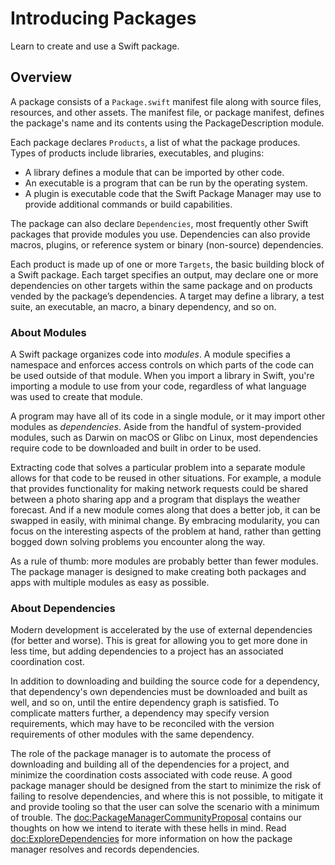 # Introducing Packages

Learn to create and use a Swift package.

## Overview

A package consists of a `Package.swift` manifest file along with source files, resources, and other assets. 
The manifest file, or package manifest, defines the package's name and its contents using the PackageDescription module.

Each package declares `Products`, a list of what the package produces.
Types of products include libraries, executables, and plugins:

- A library defines a module that can be imported by other code. 
- An executable is a program that can be run by the operating system.
- A plugin is executable code that the Swift Package Manager may use to provide additional commands or build capabilities.

The package can also declare `Dependencies`, most frequently other Swift packages that provide modules you use.
Dependencies can also provide macros, plugins, or reference system or binary (non-source) dependencies.

Each product is made up of one or more `Targets`, the basic building block of a Swift package.
Each target specifies an output, may declare one or more dependencies on other targets within the same package and on products vended by the package’s dependencies.
A target may define a library, a test suite, an executable, an macro, a binary dependency, and so on.

### About Modules

A Swift package organizes code into _modules_.
A module specifies a namespace and enforces access controls on which parts of the code can be used outside of that module.
When you import a library in Swift, you're importing a module to use from your code, regardless of what language was used to create that module.

A program may have all of its code in a single module, or it may import other modules as _dependencies_.
Aside from the handful of system-provided modules, such as Darwin on macOS or Glibc on Linux, most dependencies require code to be downloaded and built in order to be used.

Extracting code that solves a particular problem into a separate module allows for that code to be reused in other situations. 
For example, a module that provides functionality for making network requests could be shared between a photo sharing app and a program that displays the weather forecast. 
And if a new module comes along that does a better job, it can be swapped in easily, with minimal change. 
By embracing modularity, you can focus on the interesting aspects of the problem at hand, rather than getting bogged down solving problems you encounter along the way.

As a rule of thumb: more modules are probably better than fewer modules. 
The package manager is designed to make creating both packages and apps with multiple modules as easy as possible.

### About Dependencies

Modern development is accelerated by the use of external dependencies (for better and worse). 
This is great for allowing you to get more done in less time, but adding dependencies to a project has an associated coordination cost.

In addition to downloading and building the source code for a dependency, that dependency's own dependencies must be downloaded and built as well, and so on, until the entire dependency graph is satisfied. 
To complicate matters further, a dependency may specify version requirements, which may have to be reconciled with the version requirements of other modules with the same dependency.

The role of the package manager is to automate the process of downloading and building all of the dependencies for a project, and minimize the coordination costs associated with code reuse.
A good package manager should be designed from the start to minimize the risk of failing to resolve dependencies, and where this is not possible, to mitigate it and provide tooling so that the user can solve the scenario with a minimum of trouble.
The <doc:PackageManagerCommunityProposal> contains our thoughts on how we intend to iterate with these hells in mind.
Read <doc:ExploreDependencies> for more information on how the package manager resolves and records dependencies.
